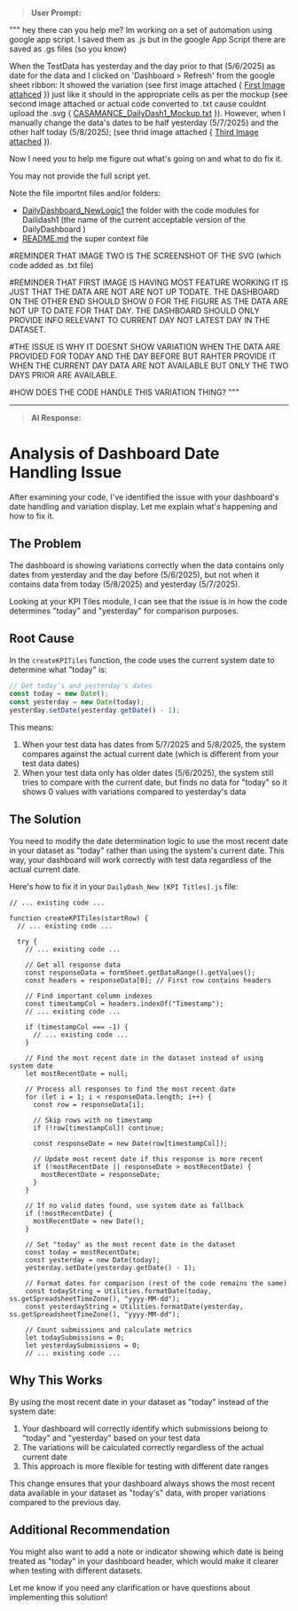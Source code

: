 > **User Prompt:**

"""
hey there can you help me? Im working on a set of automation using google app script. I saved them as .js but in the google App Script there are saved as .gs files (so you know)

When the TestData has  yesterday and the day prior to that (5/6/2025) as date for the data and I clicked on 'Dashboard > Refresh' from the google sheet ribbon: It showed the variation (see first image attached { [First Image attahced](../../../Visuals/Screenshots/New_DailyDashboard1/DailyDash1_@_Variation_Showing_When_Data_only_for_Yesterday_and_Day_Prior.png) }) just like it should in the appropriate cells as per the mockup (see second image attached or actual code converted to .txt cause couldnt upload the .svg { [CASAMANCE_DailyDash1_Mockup.txt](../../../Visuals/SVG%20WireFrame/CASAMANCE_DailyDash1_Mockup.txt) }). However, when I manually change the data's dates to be half yesterday (5/7/2025) and the other half today (5/8/2025); (see thrid image attached { [Third Image attached](../../../Visuals/Screenshots/New_DailyDashboard1/DailyDash1_@_Variation_Not_Showing_When_Data_only_for_Yesterday_and_Today(8th_May).png) }).

Now I need you to help me figure out what's going on and what to do fix it.

You may not provide the full script yet.

Note the file importnt files and/or folders:

- [DailyDashboard_NewLogic1](../../../CODE/NEW/DailyDashboard_NewLogic1/) the folder with the code modules for Dailidash1 (the name of the current acceptable version of the DailyDashboard )
- [README.md](../../../README.md) the super context file

#REMINDER THAT IMAGE TWO IS THE SCREENSHOT OF THE SVG (which code added as .txt file)

#REMINDER THAT FIRST IMAGE IS HAVING MOST FEATURE WORKING IT IS JUST THAT THE DATA ARE NOT ARE NOT UP TODATE. THE DASHBOARD ON THE OTHER END SHOULD SHOW 0 FOR THE FIGURE AS THE DATA ARE NOT UP TO DATE FOR THAT DAY. THE DASHBOARD SHOULD ONLY PROVIDE INFO RELEVANT TO CURRENT DAY NOT LATEST DAY IN THE DATASET.

#THE ISSUE IS WHY IT DOESNT SHOW VARIATION WHEN THE DATA ARE PROVIDED FOR TODAY AND THE DAY BEFORE BUT RAHTER PROVIDE IT WHEN THE CURRENT DAY DATA ARE NOT AVAILABLE BUT ONLY THE TWO DAYS PRIOR ARE AVAILABLE.

#HOW DOES THE CODE HANDLE THIS VARIATION THING?
  """

---

>  **AI Response:**




          
# Analysis of Dashboard Date Handling Issue

After examining your code, I've identified the issue with your dashboard's date handling and variation display. Let me explain what's happening and how to fix it.

## The Problem

The dashboard is showing variations correctly when the data contains only dates from yesterday and the day before (5/6/2025), but not when it contains data from today (5/8/2025) and yesterday (5/7/2025).

Looking at your KPI Tiles module, I can see that the issue is in how the code determines "today" and "yesterday" for comparison purposes.

## Root Cause

In the `createKPITiles` function, the code uses the current system date to determine what "today" is:

```javascript
// Get today's and yesterday's dates
const today = new Date();
const yesterday = new Date(today);
yesterday.setDate(yesterday.getDate() - 1);
```

This means:
1. When your test data has dates from 5/7/2025 and 5/8/2025, the system compares against the actual current date (which is different from your test data dates)
2. When your test data only has older dates (5/6/2025), the system still tries to compare with the current date, but finds no data for "today" so it shows 0 values with variations compared to yesterday's data

## The Solution

You need to modify the date determination logic to use the most recent date in your dataset as "today" rather than using the system's current date. This way, your dashboard will work correctly with test data regardless of the actual current date.

Here's how to fix it in your `DailyDash_New [KPI Titles].js` file:

```javascript:DailyDash_New [KPI Titles].js
// ... existing code ...

function createKPITiles(startRow) {
  // ... existing code ...
  
  try {
    // ... existing code ...
    
    // Get all response data
    const responseData = formSheet.getDataRange().getValues();
    const headers = responseData[0]; // First row contains headers
    
    // Find important column indexes
    const timestampCol = headers.indexOf("Timestamp");
    // ... existing code ...
    
    if (timestampCol === -1) {
      // ... existing code ...
    }
    
    // Find the most recent date in the dataset instead of using system date
    let mostRecentDate = null;
    
    // Process all responses to find the most recent date
    for (let i = 1; i < responseData.length; i++) {
      const row = responseData[i];
      
      // Skip rows with no timestamp
      if (!row[timestampCol]) continue;
      
      const responseDate = new Date(row[timestampCol]);
      
      // Update most recent date if this response is more recent
      if (!mostRecentDate || responseDate > mostRecentDate) {
        mostRecentDate = responseDate;
      }
    }
    
    // If no valid dates found, use system date as fallback
    if (!mostRecentDate) {
      mostRecentDate = new Date();
    }
    
    // Set "today" as the most recent date in the dataset
    const today = mostRecentDate;
    const yesterday = new Date(today);
    yesterday.setDate(yesterday.getDate() - 1);
    
    // Format dates for comparison (rest of the code remains the same)
    const todayString = Utilities.formatDate(today, ss.getSpreadsheetTimeZone(), "yyyy-MM-dd");
    const yesterdayString = Utilities.formatDate(yesterday, ss.getSpreadsheetTimeZone(), "yyyy-MM-dd");
    
    // Count submissions and calculate metrics
    let todaySubmissions = 0;
    let yesterdaySubmissions = 0;
    // ... existing code ...
```

## Why This Works

By using the most recent date in your dataset as "today" instead of the system date:

1. Your dashboard will correctly identify which submissions belong to "today" and "yesterday" based on your test data
2. The variations will be calculated correctly regardless of the actual current date
3. This approach is more flexible for testing with different date ranges

This change ensures that your dashboard always shows the most recent data available in your dataset as "today's" data, with proper variations compared to the previous day.

## Additional Recommendation

You might also want to add a note or indicator showing which date is being treated as "today" in your dashboard header, which would make it clearer when testing with different datasets.

Let me know if you need any clarification or have questions about implementing this solution!
